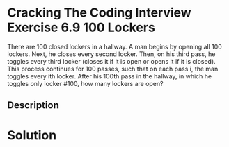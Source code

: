 # Cracking The Coding Interview Exercise 6.9 100 Lockers

There are 100 closed lockers in a hallway. A man begins by opening all 100 lockers.
Next, he closes every second locker. Then, on his third pass, he toggles every third locker (closes it if
it is open or opens it if it is closed). This process continues for 100 passes, such that on each pass i,
the man toggles every ith locker. After his 100th pass in the hallway, in which he toggles only locker
#100, how many lockers are open?

## Description


# Solution
